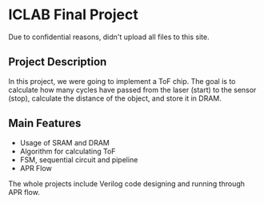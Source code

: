 # ICLAB Final Project
Due to confidential reasons, didn't upload all files to this site.
## Project Description
In this project, we were going to implement a ToF chip. The goal is to calculate how
many cycles have passed from the laser (start) to the sensor (stop), calculate the distance
of the object, and store it in DRAM.

## Main Features
* Usage of SRAM and DRAM
* Algorithm for calculating ToF
* FSM, sequential circuit and pipeline
* APR Flow

The whole projects include Verilog code designing and running through APR flow.
